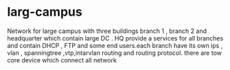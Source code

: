 # larg-campus
Network for large campus with three buildings branch 1 , branch 2 and headquarter which contain large DC . HQ provide a services for all branches and contain DHCP , FTP and some end users.each branch have its own ips , vlan , spanningtree ,vtp,intarvlan routing and routing protocol. there are tow core device which connect all network 
